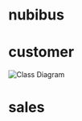 # nubibus

# customer
![Class Diagram](http://www.plantuml.com/plantuml/proxy?src=https://raw.githubusercontent.com/nubes-dk/nubibus/main/customer.puml?token=ACF5TLVDHZPUASR7BLQFPQLBSEXUO)

# sales

